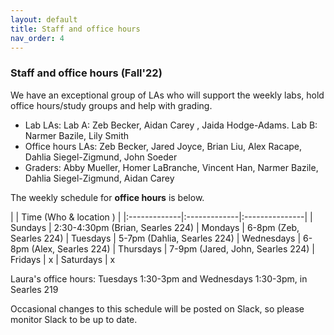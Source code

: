 ```yaml
---
layout: default 
title: Staff and office hours 
nav_order: 4
---
```



### Staff and office hours   (Fall'22)



We have an exceptional group of LAs who will support the weekly labs, hold office hours/study groups and help with grading.  
 
- Lab LAs: Lab A: Zeb Becker, Aidan Carey , Jaida Hodge-Adams. Lab B: Narmer Bazile, Lily Smith 
- Office hours LAs: Zeb Becker,  Jared Joyce,  Brian Liu, Alex Racape, Dahlia Siegel-Zigmund,  John Soeder
- Graders: Abby Mueller, Homer LaBranche, Vincent Han,  Narmer Bazile, Dahlia Siegel-Zigmund, Aidan Carey


The weekly schedule for **office hours**  is below. 


|              |   Time  (Who & location )  |
|:-------------|:-------------|:---------------|
| Sundays      |  2:30-4:30pm (Brian, Searles 224) 
| Mondays      |  6-8pm (Zeb, Searles 224) 
| Tuesdays     |  5-7pm (Dahlia, Searles 224)
| Wednesdays   |  6-8pm (Alex, Searles 224) 
| Thursdays    |  7-9pm (Jared, John, Searles 224)
| Fridays      |  x
| Saturdays    |  x


Laura's office hours:  Tuesdays 1:30-3pm  and Wednesdays 1:30-3pm, in  Searles 219 

Occasional changes to this schedule  will be posted on Slack, so please monitor Slack to be up to date. 
